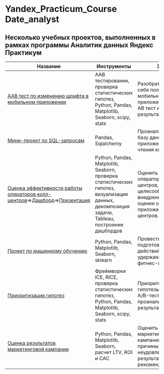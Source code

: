# Yandex_Practicum_Course Date_analyst
## Несколько учебных проектов, выполненных в рамках программы Аналитик данных Яндекс Практикум
|Название|Инструменты|Задача|
|--------|-----------|------|
|[ААВ тест по изменению шрифта в мобильном приложении](https://github.com/maksimlerman/Yandex_Practicum_Course-Date_analyst/tree/main/ААВ%20тест%20по%20изменению%20шрифтов%20в%20мобильном%20приложении)|ААВ тестирование, проверка статистических гипотез, Python, Pandas, Matplotlib, Seaborn, scipy, stats|Разобраться, как ведут себя пользователи мобильного приложения. Провести АВ тест и оценить результаты|
|[Мини-проект по SQL-запросам](ссылка)|Pandas, Sqlalchemy|Проанализировать базу данных приложения для чтения книг|
|[Оценка эффективности работы операторов колл-центров](https://github.com/maksimlerman/data-analyst/tree/main/Telecom)=>[Дашборд](https://public.tableau.com/views/telecom_16628338688160/Dashboard1?:language=en-US&:display_count=n&:origin=viz_share_link)=>[Презентация](https://disk.yandex.ru/i/2Ht6nUb1w5AsPg)|Python, Pandas, Matplotlib, Seaborn, проверка статистических гипотез, визуализация данных,  декомпозиция задачи, Tableau, построение дашбордов|Оценить работу операторов кол-центров, а так же, целесообразность внедрения опции оценки операторов в приложении для кол-центров.|
|[Проект по машинному обучению](ссылка)|Python, Pandas, Matplotlib, Seaborn, sklearn|Провести анализ и подготовить план действий по удержанию клиентов фитнес-центра|
|[Приоритизация гипотез](ссылка)|Фреймворки ICE, RICE, проверка статистических гипотез, Python, Pandas, Matplotlib, Seaborn, scipy, stats|Приоритезировать гипотезы, запустить A/B-тест и проанализировать результаты.|
|[Оценка результатов маркетинговой кампании](ссылка)|Python, Pandas, Matplotlib, Seaborn, расчет LTV, ROI и CAC|Оценить проведенную маркетинговую кампанию, выявить причины неудовлетворительных результатов и дать рекомендации|
